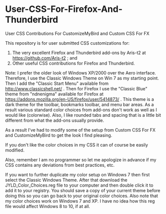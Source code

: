 # User-CSS-For-Firefox-And-Thunderbird
User CSS Contributions For CustomizeMyBird and Custom CSS For FX

This repository is for user submitted CSS customizations for:
1.  The very excellent Firefox and Thunderbird add-ons by Aris-t2 at https://github.com/Aris-t2 ; and
2.  Other useful CSS contributions for Firefox and Thunderbird.

Note:  I prefer the older look of Windows XP/2000 over the Aero interface.  Therefore, I use the Classic Windows Theme on Win 7 as my starting point.  Then I add the "Classic Start Menu" available from http://www.classicshell.net/ .  Then for Firefox I use the "Classic Blue" theme from "ndnenigma" available for Firefox at https://addons.mozilla.org/en-US/firefox/user/5414873/ .  This theme is a dark theme for the toolbar, bookmarks toolbar, and menu bar areas.  As a result various standard color choices from add-ons don't work as well as I would like (colorwise).  Also, I like rounded tabs and spacing that is a little bit different from what the add-ons usually provide.

As a result I've had to modify some of the setup from Custom CSS For FX and CustomizeMyBird to get the look I find pleasing.

If you don't like the color choices in my CSS it can of course be easily modified.

Also, remember I am no programmer so let me apologize in advance if my CSS contains any deviations from best practices, etc.

If you want to further duplicate my color setup on Windows 7 then first select the Classic Windows Theme.  After that download the JYLD_Color_Choices.reg file to your computer and then double click it to add it to your registry.  You should save a copy of your current theme before doing this so you can go back to your original color choices.  Also note that my color choices work on Windows 7 and XP.  I have no idea how this reg file would affect Windows 8 to 10, if at all.
